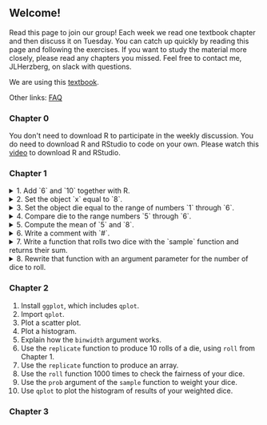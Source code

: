 ## Welcome!

Read this page to join our group! Each week we read one textbook chapter and then discuss it on Tuesday. You can catch up quickly by reading this page and following the exercises. If you want to study the material more closely, please read any chapters you missed. Feel free to contact me, JLHerzberg, on slack with questions.

We are using this [textbook](https://d1b10bmlvqabco.cloudfront.net/attach/ighbo26t3ua52t/igp9099yy4v10/igz7vp4w5su9/OReilly_HandsOn_Programming_with_R_2014.pdf).

Other links: [FAQ](https://jlherzberg.github.io/RLearningGroup/faq.html)

### Chapter 0
You don't need to download R to participate in the weekly discussion. You do need to download R and RStudio to code on your own. Please watch this [video](https://www.youtube.com/watch?v=cX532N_XLIs) to download R and RStudio.

### Chapter 1
<details>
  <summary>1. Add `6` and `10` together with R.</summary>
  
    `6+10`
</details>
<details>
  <summary>2. Set the object `x` equal to `8`.</summary>
  
    `x <- 8 or x = 8`
</details>
<details>
  <summary>3. Set the object die equal to the range of numbers `1` through `6`.</summary>
  
    `die <- 1:6`
</details>
<details>
  <summary>4. Compare die to the range numbers `5` through `6`. </summary>
  
    `die == 5:6`
</details>
<details>
  <summary>5. Compute the mean of `5` and `8`.</summary>
  
    `mean(8, 5)`
</details>
<details>
  <summary>6. Write a comment with `#`.</summary>
  
    `# i'm a comment!`
</details>
<details>
  <summary>7. Write a function that rolls two dice with the `sample` function and returns their sum.</summary>
  
    ```
    roll <- function() {
     die <- 1:6
     dice <- sample(die, size = 2, replace= TRUE)
     sum(dice)
    }
    ```
</details>
<details>
  <summary>8. Rewrite that function with an argument parameter for the number of dice to roll. </summary>
  
    ```
    roll <- function(num_dice=2) {
     die <- 1:6
     dice <- sample(die, size = num_dice, replace= TRUE)
     sum(dice)
    }
    ```
</details>

### Chapter 2
1. Install `ggplot`, which includes `qplot`.
2. Import `qplot`.
3. Plot a scatter plot.
4. Plot a histogram.
5. Explain how the `binwidth` argument works.
6. Use the `replicate` function to produce 10 rolls of a die, using `roll` from Chapter 1. 
7. Use the `replicate` function to produce an array.
8. Use the `roll` function 1000 times to check the fairness of your dice.
9. Use the `prob` argument of the `sample` function to weight your dice.
10. Use `qplot` to plot the histogram of results of your weighted dice.

### Chapter 3
